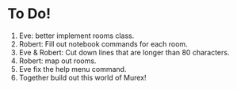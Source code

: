 # To Do!

1. Eve: better implement rooms class.
2. Robert: Fill out notebook commands for each room.
3. Eve & Robert: Cut down lines that are longer than 80 characters.
4. Robert: map out rooms.
5. Eve fix the help menu command.
5. Together build out this world of Murex!